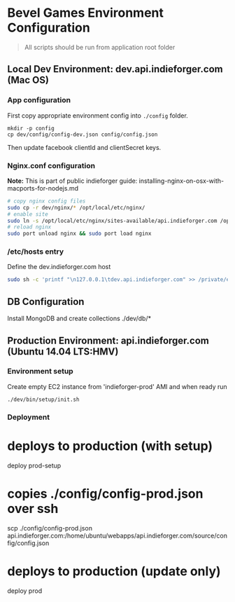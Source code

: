 # Bevel Games Environment Configuration

> All scripts should be run from application root folder

## Local Dev Environment: dev.api.indieforger.com (Mac OS) 

### App configuration

First copy appropriate environment config into `./config` folder.
```
mkdir -p config
cp dev/config/config-dev.json config/config.json
```
Then update facebook clientId and clientSecret keys. 


### Nginx.conf configuration

<!-- todo: add link -->
**Note:** This is part of public indieforger guide: installing-nginx-on-osx-with-macports-for-nodejs.md

```bash
# copy nginx config files  
sudo cp -r dev/nginx/* /opt/local/etc/nginx/
# enable site  
sudo ln -s /opt/local/etc/nginx/sites-available/api.indieforger.com /opt/local/etc/nginx/sites-enabled/dev.api.indieforger.com
# reload nginx  
sudo port unload nginx && sudo port load nginx
```
### /etc/hosts entry

Define the dev.indieforger.com host
```bash
sudo sh -c 'printf "\n127.0.0.1\tdev.api.indieforger.com" >> /private/etc/hosts'
```

## DB Configuration

Install MongoDB and create collections
./dev/db/*

## Production Environment: api.indieforger.com (Ubuntu 14.04 LTS:HMV)

### Environment setup

Create empty EC2 instance from 'indieforger-prod' AMI and when ready run

```
./dev/bin/setup/init.sh
```

### Deployment

# deploys to production (with setup)
deploy prod-setup

# copies ./config/config-prod.json over ssh
scp ./config/config-prod.json api.indieforger.com:/home/ubuntu/webapps/api.indieforger.com/source/config/config.json

# deploys to production (update only)
deploy prod


